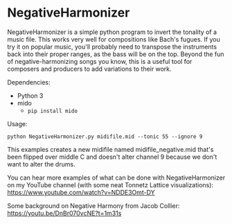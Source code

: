 # NegativeHarmonizer
NegativeHarmonizer is a simple python program to invert the tonality of a music file. This works very well for compositions like Bach's fugues. If you try it on popular music, you'll probably need to transpose the instruments back into their proper ranges, as the bass will be on the top. Beyond the fun of negative-harmonizing songs you know, this is a useful tool for composers and producers to add variations to their work.

Dependencies:
* Python 3
* mido 
    * `pip install mido`

Usage:

`python NegativeHarmonizer.py midifile.mid --tonic 55 --ignore 9`

This examples creates a new midifile named midifile_negative.mid that's been flipped over middle C and doesn't alter channel 9 because we don't want to alter the drums.


You can hear more examples of what can be done with NegativeHarmonizer on my YouTube channel (with some neat Tonnetz Lattice visualizations): https://www.youtube.com/watch?v=NDDE3Omt-DY

Some background on Negative Harmony from Jacob Collier: https://youtu.be/DnBr070vcNE?t=1m31s
